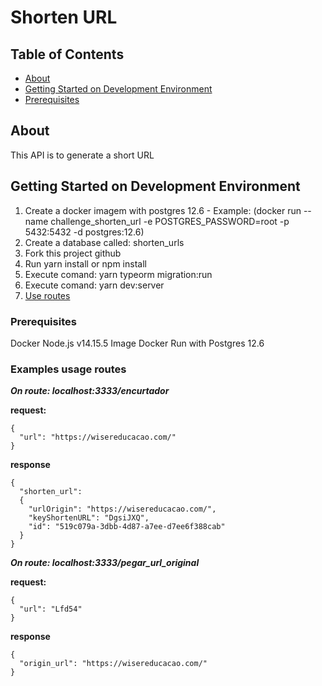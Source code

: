 # Shorten URL

## Table of Contents

- [About](#about)
- [Getting Started on Development Environment](#getting_started_de)
- [Prerequisites](#prerequisites)

## About <a name = "about"></a>

This API is to generate a short URL

## Getting Started on Development Environment <a name = "getting_started_de"></a>

1. Create a docker imagem with postgres 12.6 - Example: (docker run --name challenge_shorten_url -e POSTGRES_PASSWORD=root -p 5432:5432 -d postgres:12.6)
2. Create a database called: shorten_urls
2. Fork this project github
3. Run yarn install or npm install
4. Execute comand: yarn typeorm migration:run
5. Execute comand: yarn dev:server
6. [Use routes](#routes)

### Prerequisites <a name = "prerequisites"></a>

Docker
Node.js v14.15.5
Image Docker Run with Postgres 12.6

### Examples usage routes <a name = "routes"></a>

***On route: localhost:3333/encurtador***

  **request:** 
    
    {
      "url": "https://wisereducacao.com/"
    }
    

  **response**
    
    {
      "shorten_url": 
      {
        "urlOrigin": "https://wisereducacao.com/",
        "keyShortenURL": "DgsiJXQ",
        "id": "519c079a-3dbb-4d87-a7ee-d7ee6f388cab"
      }
    }
    
  
***On route: localhost:3333/pegar_url_original***

  **request:** 
    
    {
      "url": "Lfd54"
    }
    

  **response**
    
    {
      "origin_url": "https://wisereducacao.com/"
    }
    
